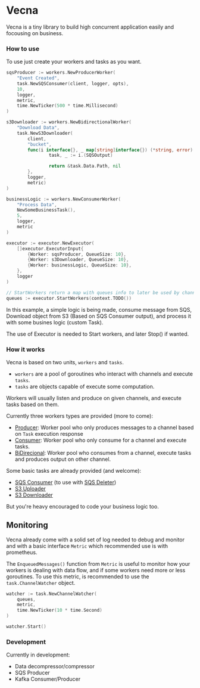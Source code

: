 Vecna
=======

Vecna is a tiny library to build high concurrent application easily and focousing on business.

### How to use

To use just create your workers and tasks as you want.

```go
sqsProducer := workers.NewProducerWorker(
    "Event Created",
    task.NewSQSConsumer(client, logger, opts),
    10,
    logger,
    metric,
    time.NewTicker(500 * time.Millisecond)
)

s3Downloader := workers.NewBidirectionalWorker(
    "Download Data",
    task.NewS3Downloader(
        client, 
        "bucket", 
        func(i interface{}, _ map[string]interface{}) (*string, error) {
				task, _ := i.(SQSOutput)

				return &task.Data.Path, nil
		},
        logger,
        metric)
)

businessLogic := workers.NewConsumerWorker(
    "Process Data",
    NewSomeBusinessTask(),
    5,
    logger,
    metric
)

executor := executor.NewExecutor(
    []executor.ExecutorInput{
        {Worker: sqsProducer, QueueSize: 10},
        {Worker: s3Downloader, QueueSize: 10},
        {Worker: businessLogic, QueueSize: 10},
    },
    logger
)

// StartWorkers return a map with queues info to later be used by channel watcher if needed
queues := executor.StartWorkers(context.TODO())
```

In this example, a simple logic is being made, consume message from SQS, Download object from S3 (Based on SQS Consumer output), and process it with some busines logic (custom Task). 

The use of Executor is needed to Start workers, and later Stop() if wanted.

### How it works

Vecna is based on two units, `workers` and `tasks`. 

* `workers` are a pool of goroutines who interact with channels and execute `tasks`.
* `tasks` are objects capable of execute some computation.

Workers will usually listen and produce on given channels, and execute tasks based on them. 

Currently three workers types are provided (more to come):

* [Producer](pkg/workers/producer.go): Worker pool who only produces messages to a channel based on `Task` execution response
* [Consumer](pkg/workers/consumer.go): Worker pool who only consume for a channel and execute tasks.
* [BiDirecional](pkg/workers/bi_directional.go): Worker pool who consumes from a channel, execute tasks and produces output on other channel.

Some basic tasks are already provided (and welcome):

* [SQS Consumer](pkg/task/sqs_consumer.go) (to use with [SQS Deleter](pkg/task/sqs_deleter.go))
* [S3 Uploader](pkg/task/s3_uploader.go)
* [S3 Downloader](pkg/task/s3_downloader.go)

But you're heavy encouraged to code your business logic too.

## Monitoring

Vecna already come with a solid set of log needed to debug and monitor and with a basic interface `Metric` which recommended use is with prometheus.

The `EnqueuedMessages()` function from `Metric` is useful to monitor how your workers is dealing with data flow, and if some workers need more or less goroutines. To use this metric, is recommended to use the `task.ChannelWatcher` object.

```go
watcher := task.NewChannelWatcher(
    queues,
    metric,
    time.NewTicker(10 * time.Second)
)

watcher.Start()
```

### Development

Currently in development:

* Data decompressor/compressor
* SQS Producer
* Kafka Consumer/Producer